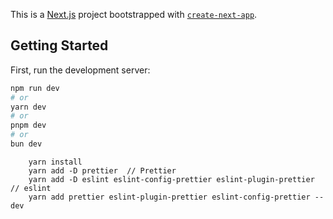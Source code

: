 This is a [Next.js](https://nextjs.org) project bootstrapped with [`create-next-app`](https://nextjs.org/docs/pages/api-reference/create-next-app).

## Getting Started

First, run the development server:

```bash
npm run dev
# or
yarn dev
# or
pnpm dev
# or
bun dev
```

````
    yarn install
    yarn add -D prettier  // Prettier
    yarn add -D eslint eslint-config-prettier eslint-plugin-prettier // eslint
    yarn add prettier eslint-plugin-prettier eslint-config-prettier --dev


     
````